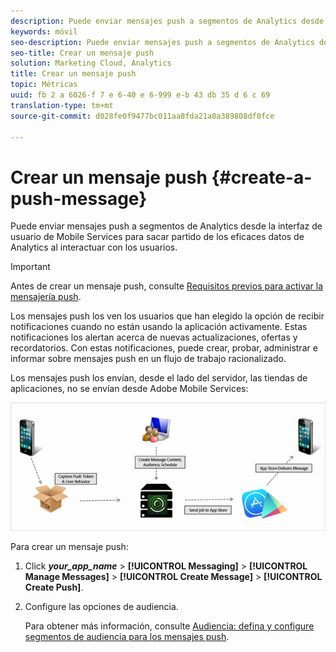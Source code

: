 ```yaml
---
description: Puede enviar mensajes push a segmentos de Analytics desde la interfaz de usuario de Mobile Services para sacar partido de los eficaces datos de Analytics al interactuar con los usuarios.
keywords: móvil
seo-description: Puede enviar mensajes push a segmentos de Analytics desde la interfaz de usuario de Mobile Services para sacar partido de los eficaces datos de Analytics al interactuar con los usuarios.
seo-title: Crear un mensaje push
solution: Marketing Cloud, Analytics
title: Crear un mensaje push
topic: Métricas
uuid: fb 2 a 6026-f 7 e 6-40 e 6-999 e-b 43 db 35 d 6 c 69
translation-type: tm+mt
source-git-commit: d028fe0f9477bc011aa8fda21a0a389808df0fce

---
```



# Crear un mensaje push {#create-a-push-message}

Puede enviar mensajes push a segmentos de Analytics desde la interfaz de usuario de Mobile Services para sacar partido de los eficaces datos de Analytics al interactuar con los usuarios.

>[!IMPORTANT]
>
>Antes de crear un mensaje push, consulte [Requisitos previos para activar la mensajería push](/help/using/c-manage-app-settings/c-mob-confg-app/configure-push-messaging/prerequisites-push-messaging.md).

Los mensajes push los ven los usuarios que han elegido la opción de recibir notificaciones cuando no están usando la aplicación activamente. Estas notificaciones los alertan acerca de nuevas actualizaciones, ofertas y recordatorios. Con estas notificaciones, puede crear, probar, administrar e informar sobre mensajes push en un flujo de trabajo racionalizado.

Los mensajes push los envían, desde el lado del servidor, las tiendas de aplicaciones, no se envían desde Adobe Mobile Services:

![](assets/push_message_diagram.png)

Para crear un mensaje push:

1. Click ***your_app_name*** &gt; **[!UICONTROL Messaging]** &gt; **[!UICONTROL Manage Messages]** &gt; **[!UICONTROL Create Message]** &gt; **[!UICONTROL Create Push]**.
1. Configure las opciones de audiencia.

   Para obtener más información, consulte [Audiencia: defina y configure segmentos de audiencia para los mensajes push](/help/using/in-app-messaging/t-create-push-message/c-audience-push-message.md).
